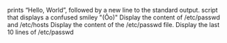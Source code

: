 prints “Hello, World”, followed by a new line to the standard output.
script that displays a confused smiley "(Ôo)"
Display the content of /etc/passwd and /etc/hosts
Display the content of the /etc/passwd file.
Display the last 10 lines of /etc/passwd
